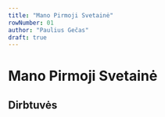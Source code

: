 ```yaml
---
title: "Mano Pirmoji Svetainė"
rowNumber: 01
author: "Paulius Gečas"
draft: true
---
```


# Mano Pirmoji Svetainė
## Dirbtuvės

